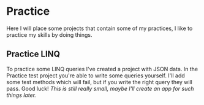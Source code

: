 # Practice
Here I will place some projects that contain some of my practices, I like to practice my skills by doing things. 

## Practice LINQ
To practice some LINQ queries I've created a project with JSON data. In the Practice test project you're able to write some queries yourself. I'll add some test methods which will fail, but if you write the right query they will pass. Good luck! 
*This is still really small, maybe I'll create an app for such things later.*
